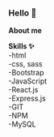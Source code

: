 ### Hello 👋

<!--
**Marni1/Marni1** is a ✨ _special_ ✨ repository because its `README.md` (this file) appears on your GitHub profile.

Here are some ideas to get you started:

- 🔭 I’m currently working on ...
- 🌱 I’m currently learning ...
- 👯 I’m looking to collaborate on ...
- 🤔 I’m looking for help with ...
- 💬 Ask me about ...
- 📫 How to reach me: ...
- 😄 Pronouns: ...
- ⚡ Fun fact: ...
-->
<b>About me </b>

<b> Skills ✨ </b><br>
-html <br>
-css, sass<br>
-Bootstrap<br>
-JavaScript<br>
-React.js<br>
-Express.js<br>
-GIT<br>
-NPM<br>
-MySQL<br><br>






